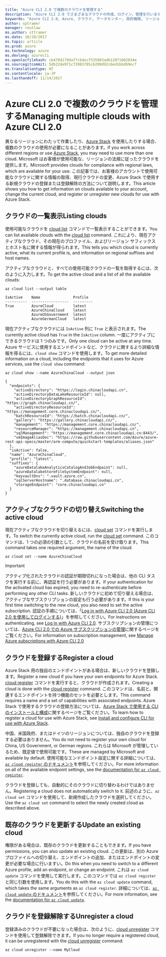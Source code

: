 ```yaml
---
title: "Azure CLI 2.0 で複数のクラウドを管理する"
description: "Azure CLI 2.0 でさまざまなクラウドの作成、ログイン、管理を行います。"
keywords: "Azure CLI 2.0, Azure, クラウド, データセンター, 政府機関, リージョン, 中国, ドイツ"
author: sptramer
manager: routlaw
ms.author: sttramer
ms.date: 10/20/2017
ms.topic: article
ms.prod: azure
ms.technology: azure
ms.devlang: azurecli
ms.openlocfilehash: cb470d179daf7cb4ecf535903adb12071602034e
ms.sourcegitcommit: 5db22de971cf3983785cb209d92cbed1bbd69ecf
ms.translationtype: HT
ms.contentlocale: ja-JP
ms.lasthandoff: 11/14/2017
---
```

# <a name="managing-multiple-clouds-with-azure-cli-20"></a><span data-ttu-id="b3519-104">Azure CLI 2.0 で複数のクラウドを管理する</span><span class="sxs-lookup"><span data-stu-id="b3519-104">Managing multiple clouds with Azure CLI 2.0</span></span>

<span data-ttu-id="b3519-105">異なるリージョンにわたって作業したり、[Azure Stack](https://docs.microsoft.com/en-us/azure/azure-stack/user/) を使用したりする場合、複数のクラウドの使用が必要になることがあります。</span><span class="sxs-lookup"><span data-stu-id="b3519-105">If you work across different regions or use [Azure Stack](https://docs.microsoft.com/en-us/azure/azure-stack/user/), you may need to use more than one cloud.</span></span> <span data-ttu-id="b3519-106">Microsoft はお客様が使用可能な、リージョンの法規に従ったクラウドを提供します。</span><span class="sxs-lookup"><span data-stu-id="b3519-106">Microsoft provides clouds for compliance with regional laws, which are available for your use.</span></span> <span data-ttu-id="b3519-107">この記事では、お客様のアカウントで使用可能なクラウドに関する情報の取得、現行クラウドの変更、Azure Stack で使用する新規クラウドの登録または登録解除の方法について説明します。</span><span class="sxs-lookup"><span data-stu-id="b3519-107">This article shows you how to get information on clouds available to your account, change the current cloud, and register or unregister new clouds for use with Azure Stack.</span></span>

## <a name="listing-clouds"></a><span data-ttu-id="b3519-108">クラウドの一覧表示</span><span class="sxs-lookup"><span data-stu-id="b3519-108">Listing clouds</span></span>

<span data-ttu-id="b3519-109">使用可能なクラウドを [cloud list](/cli/azure/cloud#list) コマンドで一覧表示することができます。</span><span class="sxs-lookup"><span data-stu-id="b3519-109">You can list available clouds with the [cloud list](/cli/azure/cloud#list) command.</span></span> <span data-ttu-id="b3519-110">これにより、現在アクティブなクラウド、その現在のプロファイル、およびリージョン サフィックスとホスト名に関する情報が得られます。</span><span class="sxs-lookup"><span data-stu-id="b3519-110">This tells you which cloud is currently active, what its current profile is, and information on regional suffixes and host names.</span></span>

<span data-ttu-id="b3519-111">アクティブなクラウドと、すべての使用可能クラウドの一覧を取得するには、次のように入力します。</span><span class="sxs-lookup"><span data-stu-id="b3519-111">To get the active cloud and a list of all the available clouds:</span></span>

```azurecli
az cloud list --output table
```

```output
IsActive    Name               Profile
----------  -----------------  ---------
True        AzureCloud         latest
            AzureChinaCloud    latest
            AzureUSGovernment  latest
            AzureGermanCloud   latest
```

<span data-ttu-id="b3519-112">現在アクティブなクラウドには `IsActive` 列に `True` と表示されます。</span><span class="sxs-lookup"><span data-stu-id="b3519-112">The currently active cloud has `True` in the `IsActive` column.</span></span> <span data-ttu-id="b3519-113">一度にアクティブにできるクラウドは 1 つのみです。</span><span class="sxs-lookup"><span data-stu-id="b3519-113">Only one cloud can be active at any time.</span></span> <span data-ttu-id="b3519-114">Azure サービスに使用するエンドポイントなど、クラウドに関するより詳細な情報を得るには、`cloud show` コマンドを使用します。</span><span class="sxs-lookup"><span data-stu-id="b3519-114">To get more detailed information on a cloud, including the endpoints that it uses for Azure services, use the `cloud show` command:</span></span>

```azurecli
az cloud show --name AzureChinaCloud --output json
```

```output
{
  "endpoints": {
    "activeDirectory": "https://login.chinacloudapi.cn",
    "activeDirectoryDataLakeResourceId": null,
    "activeDirectoryGraphResourceId": "https://graph.chinacloudapi.cn/",
    "activeDirectoryResourceId": "https://management.core.chinacloudapi.cn/",
    "batchResourceId": "https://batch.chinacloudapi.cn/",
    "gallery": "https://gallery.chinacloudapi.cn/",
    "management": "https://management.core.chinacloudapi.cn/",
    "resourceManager": "https://management.chinacloudapi.cn",
    "sqlManagement": "https://management.core.chinacloudapi.cn:8443/",
    "vmImageAliasDoc": "https://raw.githubusercontent.com/Azure/azure-rest-api-specs/master/arm-compute/quickstart-templates/aliases.json"
  },
  "isActive": false,
  "name": "AzureChinaCloud",
  "profile": "latest",
  "suffixes": {
    "azureDatalakeAnalyticsCatalogAndJobEndpoint": null,
    "azureDatalakeStoreFileSystemEndpoint": null,
    "keyvaultDns": ".vault.azure.cn",
    "sqlServerHostname": ".database.chinacloudapi.cn",
    "storageEndpoint": "core.chinacloudapi.cn"
  }
}
```

## <a name="switching-the-active-cloud"></a><span data-ttu-id="b3519-115">アクティブなクラウドの切り替え</span><span class="sxs-lookup"><span data-stu-id="b3519-115">Switching the active cloud</span></span>

<span data-ttu-id="b3519-116">現在アクティブなクラウドを切り替えるには、[cloud set](/cli/azure/cloud#set) コマンドを実行します。</span><span class="sxs-lookup"><span data-stu-id="b3519-116">To switch the currently active cloud, run the [cloud set](/cli/azure/cloud#set) command.</span></span> <span data-ttu-id="b3519-117">このコマンドは、1 つの必須の引数として、クラウドの名前を受け取ります。</span><span class="sxs-lookup"><span data-stu-id="b3519-117">This command takes one required argument, the name of the cloud.</span></span>

```azurecli
az cloud set --name AzureChinaCloud
```

> [!IMPORTANT]
> <span data-ttu-id="b3519-118">アクティブ化されたクラウドの認証が期限切れになった場合は、他の CLI タスクを実行する前に、再認証を行う必要があります。</span><span class="sxs-lookup"><span data-stu-id="b3519-118">If your authentication for the activated cloud has expired, you need to re-authenticate before performing any other CLI tasks.</span></span> <span data-ttu-id="b3519-119">新しいクラウドに初めて切り替える場合は、アクティブなサブスクリプションの設定も行う必要があります。</span><span class="sxs-lookup"><span data-stu-id="b3519-119">If this is your first time switching to the new cloud, you also need to set the active subscription.</span></span>
> <span data-ttu-id="b3519-120">認証の手順については、「[Log in with Azure CLI 2.0 (Azure CLI 2.0 を使用してログインする)](authenticate-azure-cli.md)」を参照してください。</span><span class="sxs-lookup"><span data-stu-id="b3519-120">For instructions on authenticating, see [Log in with Azure CLI 2.0](authenticate-azure-cli.md).</span></span> <span data-ttu-id="b3519-121">サブスクリプションの管理については、[Azure CLI 2.0 での Azure サブスクリプションの管理](manage-azure-subscriptions-azure-cli.md)に関するページをご覧ください。</span><span class="sxs-lookup"><span data-stu-id="b3519-121">For information on subscription management, see [Manage Azure subscriptions with Azure CLI 2.0](manage-azure-subscriptions-azure-cli.md)</span></span>

## <a name="register-a-cloud"></a><span data-ttu-id="b3519-122">クラウドを登録する</span><span class="sxs-lookup"><span data-stu-id="b3519-122">Register a cloud</span></span>

<span data-ttu-id="b3519-123">Azure Stack 用の独自のエンドポイントがある場合は、新しいクラウドを登録します。</span><span class="sxs-lookup"><span data-stu-id="b3519-123">Register a new cloud if you have your own endpoints for Azure Stack.</span></span> <span data-ttu-id="b3519-124">[cloud register](/cli/azure/cloud#register) コマンドを実行すると、クラウドが作成されます。</span><span class="sxs-lookup"><span data-stu-id="b3519-124">Creating a cloud is done with the [cloud register](/cli/azure/cloud#register) command.</span></span> <span data-ttu-id="b3519-125">このコマンドは、名前と、関連するエンドポイントを持つ機能のセットを必要とします。</span><span class="sxs-lookup"><span data-stu-id="b3519-125">This command requires a name and a set of capabilities with associated endpoints.</span></span> <span data-ttu-id="b3519-126">Azure Stack で使用するクラウドの登録方法については、[Azure Stack で使用する CLI のインストールと構成](/azure/azure-stack/user/azure-stack-connect-cli#connect-to-azure-stack)に関するページをご覧ください。</span><span class="sxs-lookup"><span data-stu-id="b3519-126">To learn how to register a cloud for use with Azure Stack, see [Install and configure CLI for use with Azure Stack](/azure/azure-stack/user/azure-stack-connect-cli#connect-to-azure-stack).</span></span>  

<span data-ttu-id="b3519-127">中国、米国政府、またはドイツのリージョンについては、独自のクラウドを登録する必要はありません。</span><span class="sxs-lookup"><span data-stu-id="b3519-127">You do not need to register your own cloud for China, US Government, or German regions.</span></span> <span data-ttu-id="b3519-128">これらは Microsoft が管理しているため、既定値で使用可能です。</span><span class="sxs-lookup"><span data-stu-id="b3519-128">These are managed by Microsoft and available by default.</span></span>  <span data-ttu-id="b3519-129">使用可能なエンドポイント設定に関する詳細については、[`az cloud register` のドキュメント](/cli/azure/cloud?view=azure-cli-latest#az_cloud_register)を参照してください。</span><span class="sxs-lookup"><span data-stu-id="b3519-129">For more information on all of the available endpoint settings, see the [documentation for `az cloud register`](/cli/azure/cloud?view=azure-cli-latest#az_cloud_register).</span></span>

<span data-ttu-id="b3519-130">クラウドを登録しても、自動的にそのクラウドに切り替わるわけではありません。</span><span class="sxs-lookup"><span data-stu-id="b3519-130">Registering a cloud does not automatically switch to it.</span></span> <span data-ttu-id="b3519-131">前述のように、`az cloud set` コマンドを使用して、新規作成したクラウドを選択してください。</span><span class="sxs-lookup"><span data-stu-id="b3519-131">Use the `az cloud set` command to select the newly created cloud as described above.</span></span>

## <a name="update-an-existing-cloud"></a><span data-ttu-id="b3519-132">既存のクラウドを更新する</span><span class="sxs-lookup"><span data-stu-id="b3519-132">Update an existing cloud</span></span>

<span data-ttu-id="b3519-133">権限がある場合は、既存のクラウドを更新することもできます。</span><span class="sxs-lookup"><span data-stu-id="b3519-133">If you have permissions, you can also update an existing cloud.</span></span> <span data-ttu-id="b3519-134">この更新は、別の Azure プロファイルへの切り替え、エンドポイントの追加、またはエンドポイントの変更が必要な場合に行いますい。</span><span class="sxs-lookup"><span data-stu-id="b3519-134">Do this when you need to switch to a different Azure profile, add an endpoint, or change an endpoint.</span></span>
<span data-ttu-id="b3519-135">これは `az cloud update` コマンドを使用して実行します。このコマンドでは `az cloud register` と同じ引数を使用します。</span><span class="sxs-lookup"><span data-stu-id="b3519-135">You do this with the `az cloud update` command, which takes the same arguments as `az cloud register`.</span></span> <span data-ttu-id="b3519-136">詳細については、[`az cloud update` のドキュメント](/cli/azure/cloud?view=azure-cli-latest#az_cloud_update)を参照してください。</span><span class="sxs-lookup"><span data-stu-id="b3519-136">For more information, see the [documentation for `az cloud update`](/cli/azure/cloud?view=azure-cli-latest#az_cloud_update).</span></span>

## <a name="unregister-a-cloud"></a><span data-ttu-id="b3519-137">クラウドを登録解除する</span><span class="sxs-lookup"><span data-stu-id="b3519-137">Unregister a cloud</span></span>

<span data-ttu-id="b3519-138">登録済みのクラウドが不要になった場合は、次のように、[cloud unregister](/cli/azure/cloud#unregister) コマンドを使用して登録解除できます。</span><span class="sxs-lookup"><span data-stu-id="b3519-138">If you no longer require a registered cloud, it can be unregistered with the [cloud unregister](/cli/azure/cloud#unregister) command:</span></span>

```azurecli
az cloud unregister --name MyCloud
```
